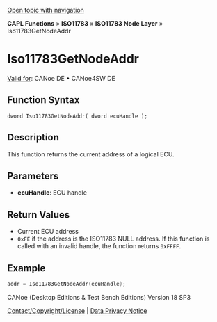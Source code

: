 [Open topic with navigation](../../../../../../CANoeDEFamily.htm#Topics/CAPLFunctions/ISO11783/ISONodeLayer/Functions/CAPLfunctionIso11783GetNodeAddr.md)

**CAPL Functions** » **ISO11783** » **ISO11783 Node Layer** » Iso11783GetNodeAddr

# Iso11783GetNodeAddr

[Valid for](../../../../Shared/FeatureAvailability.md): CANoe DE • CANoe4SW DE

## Function Syntax

```
dword Iso11783GetNodeAddr( dword ecuHandle );
```

## Description

This function returns the current address of a logical ECU.

## Parameters

- **ecuHandle**: ECU handle

## Return Values

- Current ECU address
- `0xFE` if the address is the ISO11783 NULL address. If this function is called with an invalid handle, the function returns `0xFFFF`.

## Example

```c
addr = Iso11783GetNodeAddr(ecuHandle);
```

CANoe (Desktop Editions & Test Bench Editions) Version 18 SP3

[Contact/Copyright/License](../../../../Shared/ContactCopyrightLicense.md) | [Data Privacy Notice](https://www.vector.com/int/en/company/get-info/privacy-policy/)
